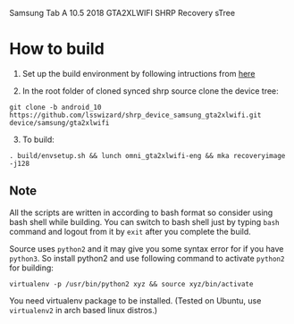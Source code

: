 Samsung Tab A 10.5 2018 GTA2XLWIFI SHRP Recovery sTree

# How to build
1. Set up the build environment by following intructions from [here](https://shrp.github.io/#/guide?id=build-shrp)

2. In the root folder of cloned synced shrp source clone the device tree:
```
git clone -b android_10 https://github.com/lsswizard/shrp_device_samsung_gta2xlwifi.git device/samsung/gta2xlwifi
```
3. To build:
```
. build/envsetup.sh && lunch omni_gta2xlwifi-eng && mka recoveryimage -j128
```

## Note
All the scripts are written in according to bash format so consider using bash shell while building.
You can switch to bash shell just by typing ```bash``` command and logout from it by ```exit``` after you complete the build.

Source uses ```python2``` and it may give you some syntax error for if you have ```python3```. So install python2 and use following command to activate ```python2``` for building: 
```
virtualenv -p /usr/bin/python2 xyz && source xyz/bin/activate
```
You need virtualenv package to be installed. (Tested on Ubuntu, use ```virtualenv2``` in arch based linux distros.)
